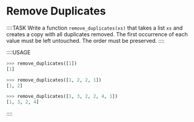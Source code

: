 # Remove Duplicates

::::TASK
Write a function `remove_duplicates(xs)` that takes a list `xs` and creates a copy with all duplicates removed.
The first occurrence of each value must be left untouched.
The order must be preserved.
::::

::::USAGE

```python
>>> remove_duplicates([1])
[1]

>>> remove_duplicates([1, 2, 2, 1])
[1, 2]

>>> remove_duplicates([1, 3, 2, 2, 4, 1])
[1, 3, 2, 4]
```

::::
